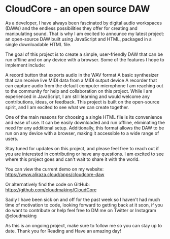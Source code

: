 # CloudCore - an open source DAW
As a developer, I have always been fascinated by digital audio workspaces (DAWs) and the endless possibilities they offer for creating and manipulating sound. That is why I am excited to announce my latest project: an open-source DAW built using JavaScript and HTML, packaged in a single downloadable HTML file.

The goal of this project is to create a simple, user-friendly DAW that can be run offline and on any device with a browser. Some of the features I hope to implement include:

A record button that exports audio in the WAV format
A basic synthesizer that can receive live MIDI data from a MIDI output device
A recorder that can capture audio from the default computer microphone
I am reaching out to the community for help and collaboration on this project. While I am experienced in JavaScript, I am still learning and would welcome any contributions, ideas, or feedback. This project is built on the open-source spirit, and I am excited to see what we can create together.

One of the main reasons for choosing a single HTML file is its convenience and ease of use. It can be easily downloaded and run offline, eliminating the need for any additional setup. Additionally, this format allows the DAW to be run on any device with a browser, making it accessible to a wide range of users.

Stay tuned for updates on this project, and please feel free to reach out if you are interested in contributing or have any questions. I am excited to see where this project goes and can't wait to share it with the world.

You can view the current demo on my website:
https://www.aliraza.cloud/apps/cloudcore-daw

Or alternatively find the code on GitHub:
https://github.com/cloudmaking/CloudCore

Sadly I have been sick on and off for the past week so I haven't had much time of motivation to code, looking forward to getting back at it soon, if you do want to contribute or help feel free to DM me on Twitter or Instagram @cloudmaking

As this is an ongoing project, make sure to follow me so you can stay up to date. Thank you for Reading and Have an amazing day!
